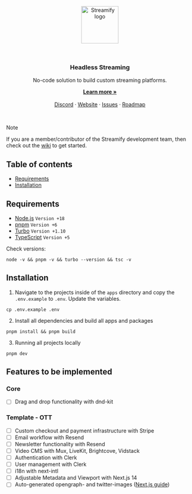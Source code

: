 <br />
<br />
<p align="center">
  <img alt="Streamify logo" src="https://d2fplzddl6myl4.cloudfront.net/logo/streamify-logo-purpur.svg" height="100">
</p>
<br />
<h3 align="center">
  Headless Streaming
</h3>
<p align="center">
  No-code solution to build custom streaming platforms.
</p>
<p align="center">
    <a href="https://streamify.com"><strong>Learn more »</strong></a>
    <br />
    <br />
    <a href="https://discord.gg/Qct64q7z">Discord</a>
    ·
    <a href="https://streamify.com">Website</a>
    ·
    <a href="https://github.com/streamify-com/streamify.com/issues">Issues</a>
    ·
    <a href="https://streamifyplus.com/roadmap">Roadmap</a>
  </p>
<br />

> [!NOTE]
> If you are a member/contributor of the Streamify development team, then check out the [wiki](https://github.com/streamify-com/streamify.com/wiki) to get started.

## Table of contents

- [Requirements](#requirements)
- [Installation](#installation)

## Requirements

- [Node.js](https://nodejs.org/en/) `Version +18`
- [pnpm](https://pnpm.io/) `Version +6`
- [Turbo](https://turbo.build/) `Version +1.10`
- [TypeScript](http://typescriptlang.org) `Version +5`

Check versions:

```
node -v && pnpm -v && turbo --version && tsc -v
```

## Installation

1. Navigate to the projects inside of the `apps` directory and copy the `.env.example` to `.env`. Update the variables.
```
cp .env.example .env
```

2. Install all dependencies and build all apps and packages
```
pnpm install && pnpm build
```

3. Running all projects locally
```
pnpm dev
```

## Features to be implemented

### Core
- [ ] Drag and drop functionality with dnd-kit

### Template - OTT
- [ ] Custom checkout and payment infrastructure with Stripe
- [ ] Email workflow with Resend
- [ ] Newsletter functionality with Resend
- [ ] Video CMS with Mux, LiveKit, Brightcove, Vidstack
- [ ] Authentication with Clerk
- [ ] User management with Clerk
- [ ] i18n with next-intl
- [ ] Adjustable Metadata and Viewport with Next.js 14
- [ ] Auto-generated opengraph- and twitter-images ([Next.js guide](https://nextjs.org/docs/app/api-reference/file-conventions/metadata/opengraph-image#generate-images-using-code-js-ts-tsx))
